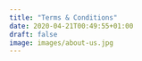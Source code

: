 ```yaml
---
title: "Terms & Conditions"
date: 2020-04-21T00:49:55+01:00
draft: false
image: images/about-us.jpg
---
```


